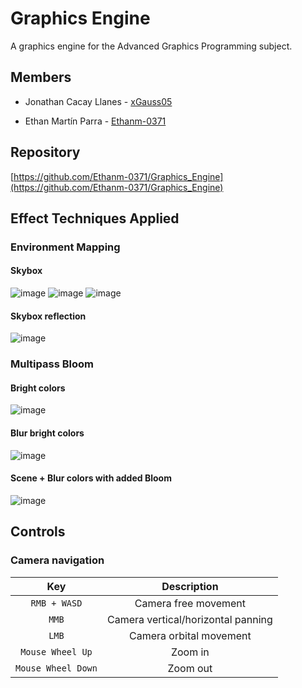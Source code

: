 # Graphics Engine

A graphics engine for the Advanced Graphics Programming subject.

## Members

* Jonathan Cacay Llanes - [xGauss05](https://github.com/xGauss05)
- Ethan Martín Parra - [Ethanm-0371](https://github.com/Ethanm-0371)

## Repository

[https://github.com/Ethanm-0371/Graphics_Engine](https://github.com/Ethanm-0371/Graphics_Engine)

## Effect Techniques Applied
### Environment Mapping
#### Skybox
![image](https://github.com/user-attachments/assets/208fe6bb-e4e3-4120-ba61-f6f9ba2774a9)
![image](https://github.com/user-attachments/assets/57042110-d6fc-45fb-8ad2-eb64c3b42dcc)
![image](https://github.com/user-attachments/assets/6ab1417f-8d15-413b-a1ec-442b2e804d96)

#### Skybox reflection
![image](https://github.com/user-attachments/assets/94059b04-31eb-4e74-9794-e375bb8f4a78)

### Multipass Bloom
#### Bright colors
![image](https://github.com/user-attachments/assets/021348ed-3d53-4680-8e19-ba5aecd72af1)
#### Blur bright colors
![image](https://github.com/user-attachments/assets/3dba5477-ed58-42d4-82de-eb009c0641e8)
#### Scene + Blur colors with added Bloom
![image](https://github.com/user-attachments/assets/ac5068a2-5047-47b4-9c6b-b821e019f324)

## Controls

### Camera navigation
| Key | Description |
| :----: | :-----------: | 
| <code>RMB + WASD</code> | Camera free movement | 
| <code>MMB</code> | Camera vertical/horizontal panning | 
| <code>LMB</code> | Camera orbital movement | 
| <code>Mouse Wheel Up</code> | Zoom in | 
| <code>Mouse Wheel Down</code> | Zoom out | 
